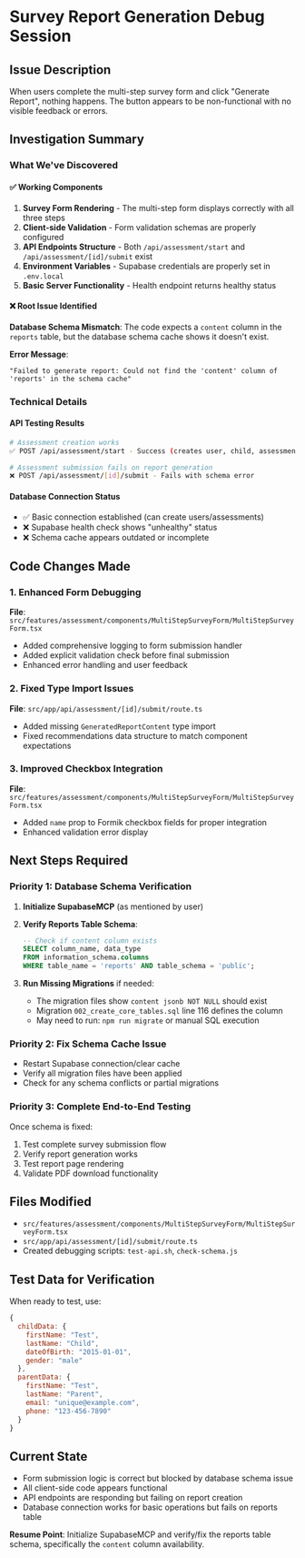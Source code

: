 # Survey Report Generation Debug Session

## Issue Description

When users complete the multi-step survey form and click "Generate Report", nothing happens. The button appears to be non-functional with no visible feedback or errors.

## Investigation Summary

### What We've Discovered

#### ✅ Working Components

1. **Survey Form Rendering** - The multi-step form displays correctly with all three steps
2. **Client-side Validation** - Form validation schemas are properly configured
3. **API Endpoints Structure** - Both `/api/assessment/start` and `/api/assessment/[id]/submit` exist
4. **Environment Variables** - Supabase credentials are properly set in `.env.local`
5. **Basic Server Functionality** - Health endpoint returns healthy status

#### ❌ Root Issue Identified

**Database Schema Mismatch**: The code expects a `content` column in the `reports` table, but the database schema cache shows it doesn't exist.

**Error Message**:

```
"Failed to generate report: Could not find the 'content' column of 'reports' in the schema cache"
```

### Technical Details

#### API Testing Results

```bash
# Assessment creation works
✅ POST /api/assessment/start - Success (creates user, child, assessment)

# Assessment submission fails on report generation
❌ POST /api/assessment/[id]/submit - Fails with schema error
```

#### Database Connection Status

- ✅ Basic connection established (can create users/assessments)
- ❌ Supabase health check shows "unhealthy" status
- ❌ Schema cache appears outdated or incomplete

## Code Changes Made

### 1. Enhanced Form Debugging

**File**: `src/features/assessment/components/MultiStepSurveyForm/MultiStepSurveyForm.tsx`

- Added comprehensive logging to form submission handler
- Added explicit validation check before final submission
- Enhanced error handling and user feedback

### 2. Fixed Type Import Issues

**File**: `src/app/api/assessment/[id]/submit/route.ts`

- Added missing `GeneratedReportContent` type import
- Fixed recommendations data structure to match component expectations

### 3. Improved Checkbox Integration

**File**: `src/features/assessment/components/MultiStepSurveyForm/MultiStepSurveyForm.tsx`

- Added `name` prop to Formik checkbox fields for proper integration
- Enhanced validation error display

## Next Steps Required

### Priority 1: Database Schema Verification

1. **Initialize SupabaseMCP** (as mentioned by user)
2. **Verify Reports Table Schema**:

   ```sql
   -- Check if content column exists
   SELECT column_name, data_type
   FROM information_schema.columns
   WHERE table_name = 'reports' AND table_schema = 'public';
   ```

3. **Run Missing Migrations** if needed:
   - The migration files show `content jsonb NOT NULL` should exist
   - Migration `002_create_core_tables.sql` line 116 defines the column
   - May need to run: `npm run migrate` or manual SQL execution

### Priority 2: Fix Schema Cache Issue

- Restart Supabase connection/clear cache
- Verify all migration files have been applied
- Check for any schema conflicts or partial migrations

### Priority 3: Complete End-to-End Testing

Once schema is fixed:

1. Test complete survey submission flow
2. Verify report generation works
3. Test report page rendering
4. Validate PDF download functionality

## Files Modified

- `src/features/assessment/components/MultiStepSurveyForm/MultiStepSurveyForm.tsx`
- `src/app/api/assessment/[id]/submit/route.ts`
- Created debugging scripts: `test-api.sh`, `check-schema.js`

## Test Data for Verification

When ready to test, use:

```javascript
{
  childData: {
    firstName: "Test",
    lastName: "Child",
    dateOfBirth: "2015-01-01",
    gender: "male"
  },
  parentData: {
    firstName: "Test",
    lastName: "Parent",
    email: "unique@example.com",
    phone: "123-456-7890"
  }
}
```

## Current State

- Form submission logic is correct but blocked by database schema issue
- All client-side code appears functional
- API endpoints are responding but failing on report creation
- Database connection works for basic operations but fails on reports table

**Resume Point**: Initialize SupabaseMCP and verify/fix the reports table schema, specifically the `content` column availability.
